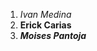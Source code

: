 <ol>
<li><em>Ivan Medina</em></li>

<li><strong>Erick Carias</strong></li>


<li><strong><em>Moises Pantoja </em></strong></li>
</ol>

